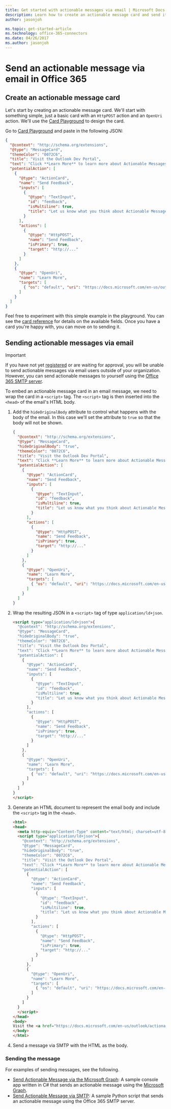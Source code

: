 ```yaml
---
title: Get started with actionable messages via email | Microsoft Docs
description: Learn how to create an actionable message card and send it via email.
author: jasonjoh

ms.topic: get-started-article
ms.technology: office-365-connectors
ms.date: 04/26/2017
ms.author: jasonjoh
---
```


# Send an actionable message via email in Office 365

## Create an actionable message card

Let's start by creating an actionable message card. We'll start with something simple, just a basic card with an `HttpPOST` action and an `OpenUri` action. We'll use the [Card Playground](https://messagecardplayground.azurewebsites.net/) to design the card.

Go to [Card Playground](https://messagecardplayground.azurewebsites.net/) and paste in the following JSON:

```json
{
  "@context": "http://schema.org/extensions",
  "@type": "MessageCard",
  "themeColor": "0072C6",
  "title": "Visit the Outlook Dev Portal",
  "text": "Click **Learn More** to learn more about Actionable Messages!",
  "potentialAction": [
    {
      "@type": "ActionCard",
      "name": "Send Feedback",
      "inputs": [
        {
          "@type": "TextInput",
          "id": "feedback",
          "isMultiline": true,
          "title": "Let us know what you think about Actionable Messages"
        }
      ],
      "actions": [
        {
          "@type": "HttpPOST",
          "name": "Send Feedback",
          "isPrimary": true,
          "target": "http://..."
        }
      ]
    },
    {
      "@type": "OpenUri",
      "name": "Learn More",
      "targets": [
        { "os": "default", "uri": "https://docs.microsoft.com/en-us/outlook/actionable-messages" }
      ]
    }
  ]
}
```

Feel free to experiment with this simple example in the playground. You can see the [card reference](card-reference.md) for details on the available fields. Once you have a card you're happy with, you can move on to sending it.

## Sending actionable messages via email

> [!IMPORTANT]
> If you have not yet [registered](https://aka.ms/gotactions) or are waiting for approval, you will be unable to send actionable messages via email users outside of your organization. However, you can send actionable messages to yourself using the [Office 365 SMTP server](https://support.office.com/en-us/article/POP-and-IMAP-settings-for-Outlook-Office-365-for-business-7fc677eb-2491-4cbc-8153-8e7113525f6c).

To embed an actionable message card in an email message, we need to wrap the card in a `<script>` tag. The `<script>` tag is then inserted into the `<head>` of the email's HTML body.

1. Add the `hideOriginalBody` attribute to control what happens with the body of the email. In this case we'll set the attribute to `true` so that the body will not be shown.

    ```json
    {
      "@context": "http://schema.org/extensions",
      "@type": "MessageCard",
      "hideOriginalBody": "true",
      "themeColor": "0072C6",
      "title": "Visit the Outlook Dev Portal",
      "text": "Click **Learn More** to learn more about Actionable Messages!",
      "potentialAction": [
        {
          "@type": "ActionCard",
          "name": "Send Feedback",
          "inputs": [
            {
              "@type": "TextInput",
              "id": "feedback",
              "isMultiline": true,
              "title": "Let us know what you think about Actionable Messages"
            }
          ],
          "actions": [
            {
              "@type": "HttpPOST",
              "name": "Send Feedback",
              "isPrimary": true,
              "target": "http://..."
            }
          ]
        },
        {
          "@type": "OpenUri",
          "name": "Learn More",
          "targets": [
            { "os": "default", "uri": "https://docs.microsoft.com/en-us/outlook/actionable-messages" }
          ]
        }
      ]
    }
    ```

1. Wrap the resulting JSON in a `<script>` tag of type `application/ld+json`.

    ```html
    <script type="application/ld+json">{
      "@context": "http://schema.org/extensions",
      "@type": "MessageCard",
      "hideOriginalBody": "true",
      "themeColor": "0072C6",
      "title": "Visit the Outlook Dev Portal",
      "text": "Click **Learn More** to learn more about Actionable Messages!",
      "potentialAction": [
        {
          "@type": "ActionCard",
          "name": "Send Feedback",
          "inputs": [
            {
              "@type": "TextInput",
              "id": "feedback",
              "isMultiline": true,
              "title": "Let us know what you think about Actionable Messages"
            }
          ],
          "actions": [
            {
              "@type": "HttpPOST",
              "name": "Send Feedback",
              "isPrimary": true,
              "target": "http://..."
            }
          ]
        },
        {
          "@type": "OpenUri",
          "name": "Learn More",
          "targets": [
            { "os": "default", "uri": "https://docs.microsoft.com/en-us/outlook/actionable-messages" }
          ]
        }
      ]
    }
    </script>
    ```

1. Generate an HTML document to represent the email body and include the `<script>` tag in the `<head>`.

    ```html
    <html>
    <head>
      <meta http-equiv="Content-Type" content="text/html; charset=utf-8">
      <script type="application/ld+json">{
        "@context": "http://schema.org/extensions",
        "@type": "MessageCard",
        "hideOriginalBody": "true",
        "themeColor": "0072C6",
        "title": "Visit the Outlook Dev Portal",
        "text": "Click **Learn More** to learn more about Actionable Messages!",
        "potentialAction": [
          {
            "@type": "ActionCard",
            "name": "Send Feedback",
            "inputs": [
              {
                "@type": "TextInput",
                "id": "feedback",
                "isMultiline": true,
                "title": "Let us know what you think about Actionable Messages"
              }
            ],
            "actions": [
              {
                "@type": "HttpPOST",
                "name": "Send Feedback",
                "isPrimary": true,
                "target": "http://..."
              }
            ]
          },
          {
            "@type": "OpenUri",
            "name": "Learn More",
            "targets": [
              { "os": "default", "uri": "https://docs.microsoft.com/en-us/outlook/actionable-messages" }
            ]
          }
        ]
      }
      </script>
    </head>
    <body>
    Visit the <a href="https://docs.microsoft.com/en-us/outlook/actionable-messages">Outlook Dev Portal</a> to learn more about Actionable Messages.
    </body>
    </html>
    ```

1. Send a message via SMTP with the HTML as the body.

### Sending the message

For examples of sending messages, see the following.

- [Send Actionable Message via the Microsoft Graph](https://github.com/jasonjoh/send-actionable-message): A sample console app written in C# that sends an actionable message using the [Microsoft Graph](https://graph.microsoft.io/en-us/docs/api-reference/v1.0/api/message_send).
- [Send Actionable Message via SMTP](https://gist.github.com/jasonjoh/3ec367594c3fa662ee983a617bdc7deb): A sample Python script that sends an actionable message using the Office 365 SMTP server.